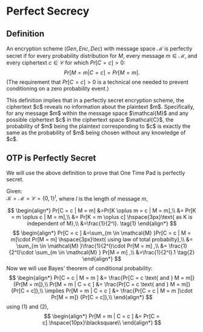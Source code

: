 # Perfect Secrecy

## Definition
An encryption scheme $(Gen, Enc, Dec)$ with message space $\mathcal{M}$ is perfectly secret if for every probability distribution for $M$, every message $m \in \mathcal{M}$, and every ciphertext $c \in \mathcal{C}$ for which $Pr[C = c] > 0$:
$$
Pr[M = m | C = c] =Pr[M = m].
$$
(The requirement that $Pr[C = c] > 0$ is a technical one needed to prevent conditioning on a zero probability event.)

<div style={{ textAlign: 'justify' }}>
This definition implies that in a perfectly secret encryption scheme, the ciphertext $c$ reveals no information about the plaintext $m$. Specifically, for any message $m$ within the message space $\mathcal{M}$ and any possible ciphertext $c$ in the ciphertext space $\mathcal{C}$, the probability of $m$ being the plaintext corresponding to $c$ is exactly the same as the probability of $m$ being chosen without any knowledge of $c$.
</div>

## OTP is Perfectly Secret

We will use the above definition to prove that One Time Pad is perfectly secret.

Given:  
$\mathcal{K}=\mathcal{M}=\mathcal{C}=\{0,1\}^l,$ where $l$ is the length of message $m$,

$$
\begin{align*}
    Pr[C = c | M = m] &=Pr[K \oplus m = c | M = m],\\
&= Pr[K = m \oplus c | M = m],\\
&= Pr[K = m \oplus c] \hspace{3px}\text{ as K is independent of M},\\
&=\frac{1}{2^l}. \tag{1}
\end{align*} 
$$
$$
\begin{align*}
    Pr[C = c ] &=\sum_{m \in \mathcal{M} }Pr[C = c | M = m]\cdot Pr[M = m] \hspace{3px}\text{ using law of total probabilty},\\
&= \sum_{m \in \mathcal{M} }\frac{1}{2^l}\cdot Pr[M = m] ,\\
&= \frac{1}{2^l}\cdot \sum_{m \in \mathcal{M} } Pr[M = m] ,\\
&=\frac{1}{2^l}.1 \tag{2}
\end{align*} 
$$
Now we will use Bayes' theorem of conditional probability:
$$
\begin{align*}
    Pr[C = c | M = m  ] &= \frac{Pr[C = c \text{ and } M = m]} {Pr[M = m]},\\
    Pr[M = m | C = c  ] &= \frac{Pr[C = c \text{ and } M = m]} {Pr[C = c]},\\
    \implies Pr[M = m | C = c  ] &= \frac{Pr[C = c | M = m  ]\cdot Pr[M = m]} {Pr[C = c]},\\
\end{align*}
$$
using $(1)$ and $(2)$,
$$
\begin{align*}
    Pr[M = m | C = c  ] &= Pr[C = c].\hspace{10px}\blacksquare\\
\end{align*}
$$